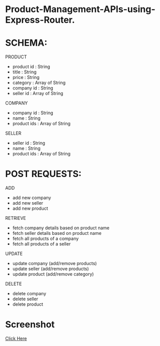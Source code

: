 # Product-Management-APIs-using-Express-Router.
# SCHEMA:


PRODUCT 

* product id : String
* title : String
* price : String
* category : Array of String
* company id : String
* seller id : Array of String


COMPANY

* company id : String
* name : String
* product ids : Array of String


SELLER 

* seller id : String
* name : String
* product ids : Array of String


# POST REQUESTS:

ADD

* add new company
* add new seller
* add new product

RETRIEVE

* fetch company details based on product name
* fetch seller details based on product name
* fetch all products of a company
* fetch all products of a seller

UPDATE 

* update company (add/remove products)
* update seller (add/remove products)
* update product (add/remove category)

DELETE

* delete company
* delete seller
* delete product

# Screenshot
<a id="user-content-Screenshots" class="anchor" aria-hidden="true" href="#Screenshots"></a>

<a href="https://github.com/BonyManjarawala/Product-Management-APIs/tree/main/ProductManagementAPIS(Express)/Postman"> Click Here</a>
